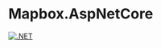 # Mapbox.AspNetCore
[![.NET](https://github.com/phsoftware/Mapbox.AspNetCore/actions/workflows/dotnet.yml/badge.svg)](https://github.com/phsoftware/Mapbox.AspNetCore/actions/workflows/dotnet.yml)
